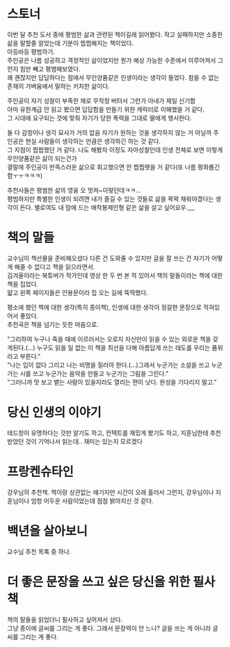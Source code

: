 # 스토너 
이번 달 추천 도서 중에 평범한 삶과 관련된 책이길래 읽어봤다.
작고 실패하지만 소중한 삶을 말할줄 알았는데 기분이 찝찝해지는 책이었다.  
​
아등바등 평범하기.  
주인공은 나름 성공하고 격정적인 삶이었지만 뭔가 예상 가능한 수준에서 이루어져서 그런지 힘만 빼고 평범해보였다.  
꽤 괜찮지만 답답하다는 점에서 무인양품같은 인생이라는 생각이 들었다.
참을 수 없는 존재의 가벼움에서 말하는 키치한 삶이다.  

주인공이 자기 성찰이 부족한 채로 무작정 버텨서 그런가
아내가 제일 신기함  
아마 유한계급 안 읽고 봤으면 답답함을 만들기 위한 캐릭터로 이해했을 거 같다.  
그 시대에 요구되는 것에 맞춰 자기가 당한 폭력을 그대로 딸에게 행사한다.  

둘 다 감정이나 생각 묘사가 거의 없음
자기가 원하는 것을 생각하지 않는 거 아닐까
주인공은 현실 사람들이 생각하는 만큼은 생각하긴 하는 것 같다.  
그 지점이 찝찝했던 거 같다. 
나도 해봤자 이정도 자아성찰인데 인생 전체로 보면 이렇게 무인양품같은 삶이 되는건가   
결말에 주인공이 만족스러운 삶으로 회고했으면 안 찝찝햇을 거 같다(또 나름 평화롭긴 함ㅜㅜㅋㅋㅋ)  

추천사들은 평범한 삶의 영웅 오 멋져~이렇던데ㅋㅋ...  
평범하지만 특별한 인생이 되려면 내가 즐길 수 있는 것들로 삶을 꽉꽉 채워야겠다는 생각이 든다.
별로여도 내 맘에 드는 애착봉제인형 같은 삶을 살고 싶어요우.,,,,

# 책의 말들
교수님이 책선물을 준비해오셨다
다른 건 도와줄 수 있지만 글을 잘 쓰는 건 자기가 어떻게 해줄 수 없다고 책을 읽으라면서.   
김겨울이라는 북튜버가 작가인데 영상 한 두 번 본 적 있어서 책의 말들이라는 책에 대한 책을 집었다.  
얇고 왼쪽 페이지들은 인용문이라 집 오는 길에 뚝딱했다.  

평소에 했던 책에 대한 생각(특히 종이책), 인생에 대한 생각이 정갈한 문장으로 적혀있어서 좋았다.  
추천곡은 책을 넘기는 듯한 마음으로.  

"그리하여 누구나 죽을 때에 이르러서는 오로지 자신만이 읽을 수 있는 외로운 책을 갖게된다.(...) 누구도 읽을 일 없는 이 책을 최선을 다해 아름답게 쓰는 태도를 우리는 품위라고 부른다."  
"나는 입이 없다 그리고 나는 비명을 질러야 한다.(...)그래서 누군가는 소설을 쓰고 누군가는 시를 쓰고 누군가는 음악을 만들고 누군가는 그림을 그린다."  
"그러니까 맛 보고 뱉는 사람이 있을지라도 열리는 편이 낫다. 완성을 기다리지 말고."  


# 당신 인생의 이야기
테드창이 유명하다는 것만 알기도 하고, 컨택트를 재밌게 봤기도 하고, 지훈님한테 추천받았던 것이 기억나서 읽는데.. 재미는 있는지 모르겠다 


# 프랑켄슈타인 
강우님의 추천책.
책이랑 상관없는 얘기지만 시간이 오래 흘러서 그런지, 강우님이나 지훈님이나 엄청 어두운 사람이었는데 점점 밝아지신 것 같다.


# 백년을 살아보니 
교수님 추천 목록 중 하나.


# 더 좋은 문장을 쓰고 싶은 당신을 위한 필사책
책의 말들을 읽었더니 필사하고 싶어져서 샀다.  
그냥 종이에 글씨를 그리는 게 좋다. 
그래서 문장력이 안 느나? 글을 쓰는 게 아니라 글씨를 그리는 게 좋다.  
